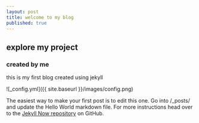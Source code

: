```yaml
---
layout: post
title: welcome to my blog
published: true
---
```

## explore my project 
### created by me 

this is my first blog created using jekyll 

![_config.yml]({{ site.baseurl }}/images/config.png)

The easiest way to make your first post is to edit this one. Go into /_posts/ and update the Hello World markdown file. For more instructions head over to the [Jekyll Now repository](https://github.com/barryclark/jekyll-now) on GitHub.
